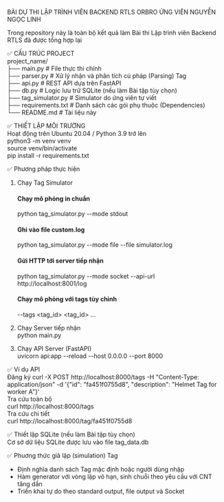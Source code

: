 BÀI DỰ THI LẬP TRÌNH VIÊN BACKEND RTLS ORBRO ỨNG VIÊN NGUYỄN NGỌC LINH

Trong repository này là toàn bộ kết quả làm Bài thi Lập trình viên Backend RTLS đã được tổng hợp lại

✅ CẤU TRÚC PROJECT 
\
project_name/ \
├── main.py                # File thực thi chính \
├── parser.py              # Xử lý nhận và phân tích cú pháp (Parsing) Tag \
├── api.py                 # REST API dựa trên FastAPI \
├── db.py                  # Logic lưu trữ SQLite (nếu làm Bài tập tùy chọn) \
├── tag_simulator.py       # Simulator do ứng viên tự viết \
├── requirements.txt       # Danh sách các gói phụ thuộc (Dependencies) \
└── README.md              # Tài liệu này

✅ THIẾT LẬP MÔI TRƯỜNG
\
Hoạt động trên Ubuntu 20.04 / Python 3.9 trở lên
\
python3 -m venv venv \
source venv/bin/activate \
pip install -r requirements.txt

✅ Phương pháp thực hiện
1. Chạy Tag Simulator
   #### Chạy mô phỏng in chuẩn
   python tag_simulator.py --mode stdout
   #### Ghi vào file custom.log
   python tag_simulator.py --mode file --file simulator.log
   #### Gửi HTTP tới server tiếp nhận
   python tag_simulator.py --mode socket --api-url http://localhost:8001/log
   #### Chạy mô phỏng với tags tùy chỉnh
   --tags <tag_id> <tag_id> ...

2. Chạy Server tiếp nhận \
   python main.py

3. Chạy API Server (FastAPI) \
uvicorn api:app --reload --host 0.0.0.0 --port 8000

✅ Ví dụ API
\
Đăng ký
curl -X POST http://localhost:8000/tags -H "Content-Type: application/json" -d '{"id": "fa451f0755d8", "description": "Helmet Tag for worker A"}' \
Tra cứu toàn bộ \
curl http://localhost:8000/tags \
Tra cứu chi tiết \
curl http://localhost:8000/tag/fa451f0755d8

✅ Thiết lập SQLite (nếu làm Bài tập tùy chọn)
\
Cơ sở dữ liệu SQLite được lưu vào file tag_data.db

✅ Phuơng thức giả lập (simulation) Tag
- Định nghĩa danh sách Tag mặc định hoặc người dùng nhập
- Hàm generator với vòng lặp vô hạn, sinh chuỗi theo yêu cầu với CNT tăng dần
- Triển khai tự do theo standard output, file output và Socket